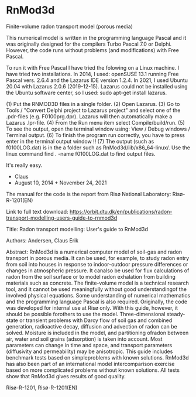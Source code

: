 RnMod3d
=======

Finite-volume radon transport model (porous media)

This numerical model is written in the programming language Pascal and it was originally designed for
the compilers Turbo Pascal 7.0 or Delphi. However, the code runs without problems (and modifications) with Free Pascal. 

To run it with Free Pascal I have tried the folowing on a Linux machine. I have tried two installations. In 2014, I used: openSUSE 13.1 running Free Pascal vers. 2.6.4 and the Lazarus IDE version 1.2.4. In 2021, I used Ubuntu 20.04 with Lazarus 2.0.6 (2019-12-15). Lazarus could not be installed using the Ubuntu software center, so I used: 
sudo apt-get install lazarus.  


(1) Put the RNMOD3D files in a single folder. (2) Open Lazarus. (3) Go to Tools / "Convert Delphi project to Lazarus project" and select one of the .pdr-files (e.g. F0100prg.dpr). Lazarus will then automatically make a Lazarus .lpr-file. (4) From the Run menu item select Compile/build/run. (5) To see the output, open the terminal window using: View / Debug windows / Terminal output. (6) To finish the program run correctly, you have to press enter in the terminal output window !! (7) The output (such as f0100LOG.dat) is in the a folder such as RnMod3d/lib/x86_64-linux/. Use the linux command
find . -name f0100LOG.dat to find output files.

It's really easy.

- Claus
- August 10, 2014 + November 24, 2021


The manual for the code is the report from Risø National Laboratory: Risø-R-1201(EN)

Link to full text download: https://orbit.dtu.dk/en/publications/radon-transport-modelling-users-guide-to-rnmod3d

Title:
    Radon transport modelling: User's guide to RnMod3d

Authors:
    Andersen, Claus Erik

Abstract:
    RnMod3d is a numerical computer model of soil-gas and radon transport in porous media. It can be used, for example, to study radon entry from soil into houses in response to indoor-outdoor pressure differences or changes in atmospheric pressure. It canalso be used for flux calculations of radon from the soil surface or to model radon exhalation from building materials such as concrete. The finite-volume model is a technical research tool, and it cannot be used meaningfully without good understandingof the involved physical equations. Some understanding of numerical mathematics and the programming language Pascal is also required. Originally, the code was developed for internal use at Risø only. With this guide, however, it should be possible forothers to use the model. Three-dimensional steady-state or transient problems with Darcy flow of soil gas and combined generation, radioactive decay, diffusion and advection of radon can be solved. Moisture is included in the model, and partitioning ofradon between air, water and soil grains (adsorption) is taken into account. Most parameters can change in time and space, and transport parameters (diffusivity and permeability) may be anisotropic. This guide includes benchmark tests based on simpleproblems with known solutions. RnMod3d has also been part of an international model intercomparison exercise based on more complicated problems without known solutions. All tests show that RnMod3d gives results of good quality.

Risø-R-1201, Risø-R-1201(EN)

